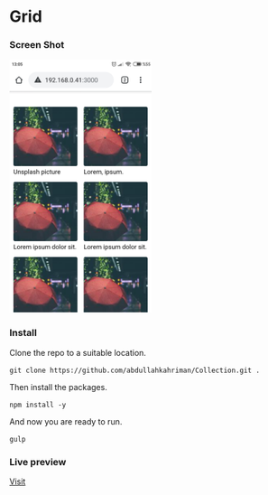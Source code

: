 # Grid

### Screen Shot
<img src="https://raw.githubusercontent.com/abdullahkahriman/Collection/master/grid/src/img/ss-mobile.jpg" width="50%" />

### Install
Clone the repo to a suitable location.
```
git clone https://github.com/abdullahkahriman/Collection.git .
```
Then install the packages.
```
npm install -y
```
And now you are ready to run.
```
gulp
```
### Live preview
<a href="https://collection-grid.vercel.app/" target="_blank">Visit</a>